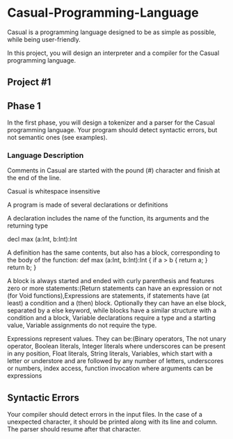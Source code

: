 # Casual-Programming-Language
Casual is a programming language designed to be as simple as possible, while being user-friendly.

In this project, you will design an interpreter and a compiler for the Casual programming language.

## Project #1

## Phase 1

In the first phase, you will design a tokenizer and a parser for the Casual programming language. Your program should detect syntactic errors, but not semantic ones (see examples).

### Language Description
Comments in Casual are started with the pound (#) character and finish at the end of the line.

Casual is whitespace insensitive

A program is made of several declarations or definitions

A declaration includes the name of the function, its arguments and the returning type

  decl max (a:Int, b:Int):Int

A definition has the same contents, but also has a block, corresponding to the body of the function:
  def max (a:Int, b:Int):Int {
    if a > b {
      return a;
    }
    return b;
  }

A block is always started and ended with curly parenthesis and features zero or more statements:(Return statements can have an expression or not (for Void functions),Expressions are statements, if statements have (at least) a condition and a (then) block. Optionally they can have an else block, separated by a else keyword, while blocks have a similar structure with a condition and a block, Variable declarations require a type and a starting value, Variable assignments do not require the type.
  
 Expressions represent values. They can be:(Binary operators, The not unary operator, Boolean literals, Integer literals where underscores can be present in any position, Float literals, String literals, Variables, which start with a letter or understore and are followed by any number of letters, underscores or numbers, index access, function invocation where arguments can be expressions

## Syntactic Errors
Your compiler should detect errors in the input files. In the case of a unexpected character, it should be printed along with its line and column. The parser should resume after that character.
